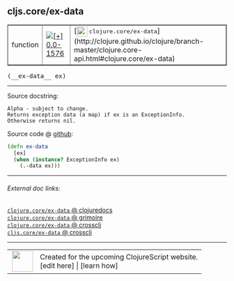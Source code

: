 ## cljs.core/ex-data



 <table border="1">
<tr>
<td>function</td>
<td><a href="https://github.com/cljsinfo/cljs-api-docs/tree/0.0-1576"><img valign="middle" alt="[+] 0.0-1576" title="Added in 0.0-1576" src="https://img.shields.io/badge/+-0.0--1576-lightgrey.svg"></a> </td>
<td>
[<img height="24px" valign="middle" src="http://i.imgur.com/1GjPKvB.png"> <samp>clojure.core/ex-data</samp>](http://clojure.github.io/clojure/branch-master/clojure.core-api.html#clojure.core/ex-data)
</td>
</tr>
</table>


 <samp>
(__ex-data__ ex)<br>
</samp>

---





Source docstring:

```
Alpha - subject to change.
Returns exception data (a map) if ex is an ExceptionInfo.
Otherwise returns nil.
```


Source code @ [github](https://github.com/clojure/clojurescript/blob/r3123/src/cljs/cljs/core.cljs#L9538-L9544):

```clj
(defn ex-data
  [ex]
  (when (instance? ExceptionInfo ex)
    (.-data ex)))
```

<!--
Repo - tag - source tree - lines:

 <pre>
clojurescript @ r3123
└── src
    └── cljs
        └── cljs
            └── <ins>[core.cljs:9538-9544](https://github.com/clojure/clojurescript/blob/r3123/src/cljs/cljs/core.cljs#L9538-L9544)</ins>
</pre>

-->

---



###### External doc links:

[`clojure.core/ex-data` @ clojuredocs](http://clojuredocs.org/clojure.core/ex-data)<br>
[`clojure.core/ex-data` @ grimoire](http://conj.io/store/v1/org.clojure/clojure/1.7.0-beta3/clj/clojure.core/ex-data/)<br>
[`clojure.core/ex-data` @ crossclj](http://crossclj.info/fun/clojure.core/ex-data.html)<br>
[`cljs.core/ex-data` @ crossclj](http://crossclj.info/fun/cljs.core.cljs/ex-data.html)<br>

---

 <table>
<tr><td>
<img valign="middle" align="right" width="48px" src="http://i.imgur.com/Hi20huC.png">
</td><td>
Created for the upcoming ClojureScript website.<br>
[edit here] | [learn how]
</td></tr></table>

[edit here]:https://github.com/cljsinfo/cljs-api-docs/blob/master/cljsdoc/cljs.core/ex-data.cljsdoc
[learn how]:https://github.com/cljsinfo/cljs-api-docs/wiki/cljsdoc-files

<!--

This information was too distracting to show to readers, but I'll leave it
commented here since it is helpful to:

- pretty-print the data used to generate this document
- and show how to retrieve that data



The API data for this symbol:

```clj
{:ns "cljs.core",
 :name "ex-data",
 :signature ["[ex]"],
 :history [["+" "0.0-1576"]],
 :type "function",
 :full-name-encode "cljs.core/ex-data",
 :source {:code "(defn ex-data\n  [ex]\n  (when (instance? ExceptionInfo ex)\n    (.-data ex)))",
          :title "Source code",
          :repo "clojurescript",
          :tag "r3123",
          :filename "src/cljs/cljs/core.cljs",
          :lines [9538 9544]},
 :full-name "cljs.core/ex-data",
 :clj-symbol "clojure.core/ex-data",
 :docstring "Alpha - subject to change.\nReturns exception data (a map) if ex is an ExceptionInfo.\nOtherwise returns nil."}

```

Retrieve the API data for this symbol:

```clj
;; from Clojure REPL
(require '[clojure.edn :as edn])
(-> (slurp "https://raw.githubusercontent.com/cljsinfo/cljs-api-docs/catalog/cljs-api.edn")
    (edn/read-string)
    (get-in [:symbols "cljs.core/ex-data"]))
```

-->
